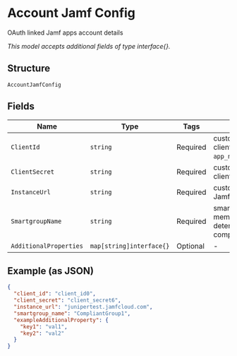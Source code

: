 
# Account Jamf Config

OAuth linked Jamf apps account details

*This model accepts additional fields of type interface{}.*

## Structure

`AccountJamfConfig`

## Fields

| Name | Type | Tags | Description |
|  --- | --- | --- | --- |
| `ClientId` | `string` | Required | customer account api client id. Required if `app_name`==`crowdstrike` |
| `ClientSecret` | `string` | Required | customer account api client secret |
| `InstanceUrl` | `string` | Required | customer account Jamf instance URL |
| `SmartgroupName` | `string` | Required | smart group membership for determining compliance status |
| `AdditionalProperties` | `map[string]interface{}` | Optional | - |

## Example (as JSON)

```json
{
  "client_id": "client_id0",
  "client_secret": "client_secret6",
  "instance_url": "junipertest.jamfcloud.com",
  "smartgroup_name": "CompliantGroup1",
  "exampleAdditionalProperty": {
    "key1": "val1",
    "key2": "val2"
  }
}
```

